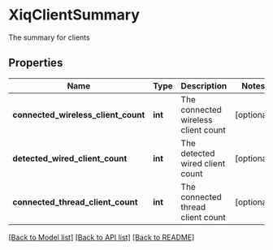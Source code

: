 # XiqClientSummary

The summary for clients
## Properties
Name | Type | Description | Notes
------------ | ------------- | ------------- | -------------
**connected_wireless_client_count** | **int** | The connected wireless client count | [optional] 
**detected_wired_client_count** | **int** | The detected wired client count | [optional] 
**connected_thread_client_count** | **int** | The connected thread client count | [optional] 

[[Back to Model list]](../README.md#documentation-for-models) [[Back to API list]](../README.md#documentation-for-api-endpoints) [[Back to README]](../README.md)


